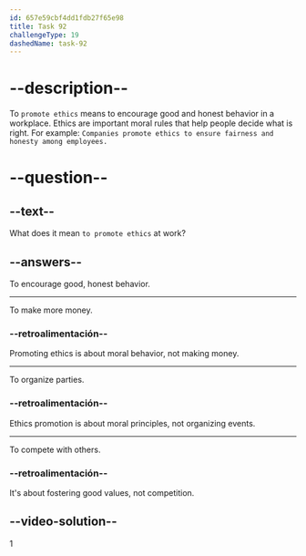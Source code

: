 ```yaml
---
id: 657e59cbf4dd1fdb27f65e98
title: Task 92
challengeType: 19
dashedName: task-92
---
```


# --description--

To `promote ethics` means to encourage good and honest behavior in a workplace. Ethics are important moral rules that help people decide what is right. For example: `Companies promote ethics to ensure fairness and honesty among employees.`

# --question--

## --text--

What does it mean `to promote ethics` at work?

## --answers--

To encourage good, honest behavior.

---

To make more money.

### --retroalimentación--

Promoting ethics is about moral behavior, not making money.

---

To organize parties.

### --retroalimentación--

Ethics promotion is about moral principles, not organizing events.

---

To compete with others.

### --retroalimentación--

It's about fostering good values, not competition.

## --video-solution--

1
